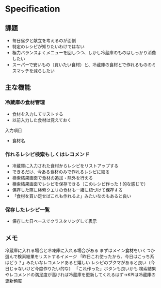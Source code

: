 # Specification

## 課題

- 毎日昼夕と献立を考えるのが面倒
- 特定のレシピが知りたいわけではない
- 極力バランスよくメニューを回しつつ、しかし冷蔵庫のものはしっかり消費したい
- スーパーで安いもの（買いたい食材）と、冷蔵庫の食材とで作れるもののミスマッチを減らしたい

## 主な機能

### 冷蔵庫の食材管理

- 食材を入力してリストする
- 以前入力した食材は覚えておく

入力項目

- 食材名

### 作れるレシピ検索もしくはレコメンド

- 冷蔵庫に入力された食材からレシピをリストアップする
- できるだけ、今ある食材のみで作れるレシピに絞る
- 検索結果画面で食材の追加・除外を行える
- 検索結果画面でレシピを保存できる（このレシピ作った！的な感じで）
- 保存した際に検索クエリの食材も一緒に紐づけて保存する
- 「食材を買い足せばこれも作れるよ」みたいなのもあると良い

### 保存したレシピ一覧
- 保存した日ベースでクラスタリングして表示

## メモ
冷蔵庫に入れる場合と冷凍庫に入れる場合がある
まずはメイン食材をいくつか選んで検索結果をリストするイメージ
「昨日これ使ったから、今日はこっち系はどう？」みたいなレコメンドあると嬉しい
レシピのブクマがあると良い（今日じゃないけど今度作りたい的な）
「これ作った」ボタンも良いかも
検索結果やレコメンドの満足度が高ければ冷蔵庫を更新してくれるはず→KPIは冷蔵庫の更新頻度